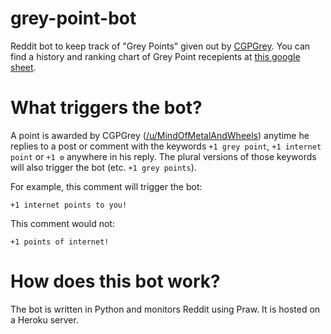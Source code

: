 # grey-point-bot

Reddit bot to keep track of "Grey Points" given out by [CGPGrey](https://www.youtube.com/cgpgrey). You can find a history and ranking chart of Grey Point recepients at [this google sheet](https://docs.google.com/spreadsheets/d/18_Y1TrcEZHHYesYX8lVO9BdbbEPWWMPaLZ1DONwOQjI/edit#gid=546994114).

# What triggers the bot?
A point is awarded by CGPGrey ([/u/MindOfMetalAndWheels](https://old.reddit.com/user/MindOfMetalAndWheels)) anytime he replies to a post or comment with the keywords `+1 grey point`, `+1 internet point` or `+1 ⚙️` anywhere in his reply. The plural versions of those keywords will also trigger the bot (etc. `+1 grey points`). 

For example, this comment will trigger the bot:  
``` 
+1 internet points to you!
```  
This comment would not:
```
+1 points of internet!
```

# How does this bot work?
The bot is written in Python and monitors Reddit using Praw. It is hosted on a Heroku server.
